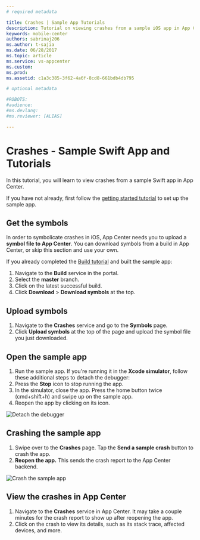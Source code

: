 ```yaml
---
# required metadata

title: Crashes | Sample App Tutorials
description: Tutorial on viewing crashes from a sample iOS app in App Center
keywords: mobile-center
authors: sabrinaj206
ms.author: t-sajia
ms.date: 06/28/2017
ms.topic: article
ms.service: vs-appcenter
ms.custom:
ms.prod:
ms.assetid: c1a3c385-3f62-4a6f-8cd8-661bdb4db795

# optional metadata

#ROBOTS:
#audience:
#ms.devlang: 
#ms.reviewer: [ALIAS]

---
```


# Crashes - Sample Swift App and Tutorials
In this tutorial, you will learn to view crashes from a sample Swift app in App Center.

If you have not already, first follow the [getting started tutorial](getting-started.md) to set up the sample app.

## Get the symbols
In order to symbolicate crashes in iOS, App Center needs you to upload a **symbol file to App Center**. You can download symbols from a build in App Center, or skip this section and use your own.

If you already completed the [Build tutorial](build.md) and built the sample app:
1. Navigate to the **Build** service in the portal.
2. Select the **master** branch.
3. Click on the latest successful build.
4. Click **Download** > **Download symbols** at the top.

## Upload symbols
1. Navigate to the **Crashes** service and go to the **Symbols** page.
2. Click **Upload symbols** at the top of the page and upload the symbol file you just downloaded.
  <!--![Upload symbols](images/Upload_symbols_ios.gif)-->

## Open the sample app
1. Run the sample app. If you're running it in the **Xcode simulator**, follow these additional steps to detach the debugger:
2. Press the **Stop** icon to stop running the app.
3. In the simulator, close the app. Press the home button twice (cmd+shift+h) and swipe up on the sample app.
4. Reopen the app by clicking on its icon.  

  ![Detach the debugger](images/Detach_debugger_ios.gif)

## Crashing the sample app
1. Swipe over to the **Crashes** page. Tap the **Send a sample crash** button to crash the app.
2. **Reopen the app.** This sends the crash report to the App Center backend.  

  ![Crash the sample app](images/Crash_ios_app.gif)

## View the crashes in App Center
1. Navigate to the **Crashes** service in App Center. It may take a couple minutes for the crash report to show up after reopening the app.
2. Click on the crash to view its details, such as its stack trace, affected devices, and more.
